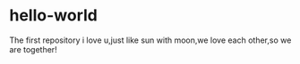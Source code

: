 # hello-world
The first repository
i love u,just like sun with moon,we love each other,so we are together!
